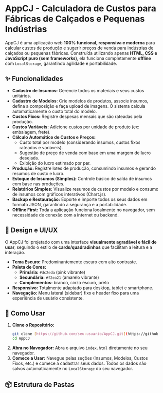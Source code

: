 # AppCJ - Calculadora de Custos para Fábricas de Calçados e Pequenas Indústrias

AppCJ é uma aplicação web **100% funcional, responsiva e moderna** para calcular custos de produção e sugerir preços de venda para indústrias de calçados ou pequenas fábricas. Construída utilizando apenas **HTML, CSS e JavaScript puro (sem frameworks)**, ela funciona completamente **offline** com `LocalStorage`, garantindo agilidade e portabilidade.

## ✨ Funcionalidades

* **Cadastro de Insumos:** Gerencie todos os materiais e seus custos unitários.
* **Cadastro de Modelos:** Crie modelos de produtos, associe insumos, defina a composição e faça upload de imagens. O sistema calcula automaticamente o custo total do modelo.
* **Custos Fixos:** Registre despesas mensais que são rateadas pela produção.
* **Custos Variáveis:** Adicione custos por unidade de produto (ex: embalagem, frete).
* **Cálculo Automático de Custos e Preços:**
    * Custo total por modelo (considerando insumos, custos fixos rateados e variáveis).
    * Sugestão de preço de venda com base em uma margem de lucro desejada.
    * Exibição do lucro estimado por par.
* **Produção:** Registre lotes de produção, consumindo insumos e gerando resumos de custo e lucro.
* **Estoque de Insumos (Simples):** Controle básico de saída de insumos com base nas produções.
* **Relatórios Simples:** Visualize resumos de custos por modelo e consumo de insumos com gráficos interativos (Chart.js).
* **Backup e Restauração:** Exporte e importe todos os seus dados em formato JSON, garantindo a segurança e a portabilidade.
* **Offline First:** Toda a aplicação funciona localmente no navegador, sem necessidade de conexão com a internet ou backend.

## 🎨 Design e UI/UX

O AppCJ foi projetado com uma interface **visualmente agradável e fácil de usar**, seguindo o estilo de **cards/quadradinhos** que facilitam a leitura e a interação.

* **Tema Escuro:** Predominantemente escuro com alto contraste.
* **Paleta de Cores:**
    * **Primária:** `#dc2eda` (pink vibrante)
    * **Secundária:** `#f2ea21` (amarelo vibrante)
    * **Complementos:** branco, cinza escuro, preto
* **Responsivo:** Totalmente adaptado para desktop, tablet e smartphone.
* **Navegação:** Menu lateral (sidebar) fixo e header fixo para uma experiência de usuário consistente.

## 🚀 Como Usar

1.  **Clone o Repositório:**
    ```bash
    git clone [https://github.com/seu-usuario/AppCJ.git](https://github.com/seu-usuario/AppCJ.git)
    cd AppCJ
    ```
2.  **Abra no Navegador:** Abra o arquivo `index.html` diretamente no seu navegador.
3.  **Comece a Usar:** Navegue pelas seções (Insumos, Modelos, Custos Fixos, etc.) e comece a cadastrar seus dados. Todos os dados são salvos automaticamente no `LocalStorage` do seu navegador.

## 📦 Estrutura de Pastas

